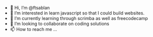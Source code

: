 - 👋 Hi, I’m @ftsablan
- 👀 I’m interested in learn javascript so that I could build websites.
- 🌱 I’m currently learning through scrimba as well as freecodecamp
- 💞️ I’m looking to collaborate on coding solutions
- 📫 How to reach me ...

<!---
ftsablan/ftsablan is a ✨ special ✨ repository because its `README.md` (this file) appears on your GitHub profile.
You can click the Preview link to take a look at your changes.
--->
